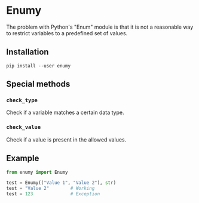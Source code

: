 # Enumy
The problem with Python's "Enum" module is that it is not a reasonable way to restrict variables to a predefined set of values.

## Installation
```shell
pip install --user enumy
```

## Special methods
### `check_type`
Check if a variable matches a certain data type.

### `check_value`
Check if a value is present in the allowed values.

## Example
```python
from enumy import Enumy

test = Enumy(("Value 1", "Value 2"), str)
test = "Value 2"        # Working
test = 123              # Exception
```